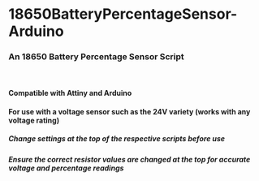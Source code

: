 # 18650BatteryPercentageSensor-Arduino
 
### An 18650 Battery Percentage Sensor Script

</br>

#### Compatible with Attiny and Arduino
#### For use with a voltage sensor such as the 24V variety (works with any voltage rating)

##### Change settings at the top of the respective scripts before use
##### Ensure the correct resistor values are changed at the top for accurate voltage and percentage readings
